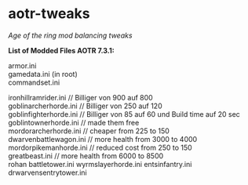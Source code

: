# aotr-tweaks
<i>Age of the ring mod balancing tweaks</i>

<b>List of Modded Files AOTR 7.3.1:</b>

armor.ini  
gamedata.ini (in root)  
commandset.ini  

ironhillramrider.ini // Billiger von 900 auf 800  
goblinarcherhorde.ini // Billiger von 250 auf 120  
goblinfighterhorde.ini // Billiger von 85 auf 60 und Build time auf 20 sec  
goblintownerhorde.ini // made them free  
mordorarcherhorde.ini // cheaper from 225 to 150  
dwarvenbattlewagon.ini // more health from 3000 to 4000  
mordorpikemanhorde.ini // reduced cost from 250 to 150  
greatbeast.ini // more health from 6000 to 8500  
rohan battletower.ini
wyrmslayerhorde.ini
entsinfantry.ini
drwarvensentrytower.ini

